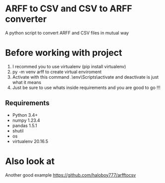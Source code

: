 # ARFF to CSV and CSV to ARFF  converter
A python script to convert ARFF and CSV files in mutual way


# Before working with project 
1. I recommed you to use virtualenv (pip install virtualenv)
2. py -m venv arff to create virtual enviroment
3. Activate with this command .\env\Scripts\activate and deactivate is just what it means 
4. Just be sure to use whats inside requirements and you are good to go !!!


## Requirements
* Python 3.4+
* numpy  1.23.4 
* pandas 1.5.1
* shutil 
* os 
* virtualenv 20.16.5

# Also look at
Another good example
https://github.com/haloboy777/arfftocsv

